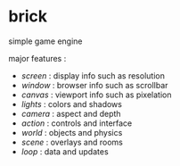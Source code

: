 # brick
 simple game engine

major features :
- _screen_ : display info such as resolution
- _window_ : browser info such as scrollbar
- _canvas_ : viewport info such as pixelation
- _lights_ : colors and shadows
- _camera_ : aspect and depth
- _action_ : controls and interface
- _world_ : objects and physics
- _scene_ : overlays and rooms
- _loop_ : data and updates
